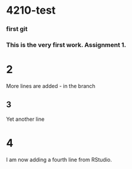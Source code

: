 # 4210-test
### first git
### This is the very first work. Assignment 1.
# 2
More lines are added - in the branch
## 3
Yet another line
# 4
I am now adding a fourth  line from RStudio. 
